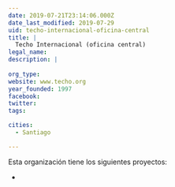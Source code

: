 ```yaml
---
date: 2019-07-21T23:14:06.000Z
date_last_modified: 2019-07-29
uid: techo-internacional-oficina-central
title: |
  Techo Internacional (oficina central)
legal_name: 
description: |
  
org_type: 
website: www.techo.org
year_founded: 1997
facebook: 
twitter: 
tags:

cities: 
  - Santiago

---
```


Esta organización tiene los siguientes proyectos:

- [](/proyectos/relevamiento-de-asentamientos-informales-en-centro-america)
